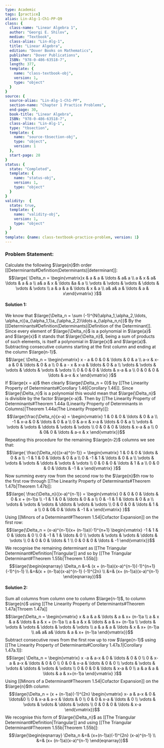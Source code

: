 ```yaml
---
type: Academic
tags: [practice]
alias: Lin-Alg-1-Ch1-PP-Q9
class: {
  class-name: "Linear Algebra 1",
  author: "Georgi E. Shilov",
  medium: "Textbook",
  class-alias: "Lin-Alg-1",
  title: "Linear Algebra",
  edition: "Dover Books on Mathematics",
  publisher: "Dover Publications",
  ISBN: "978-0-486-63518-7",
  length: 377,
  template: {
    name: "class-textbook-obj",
    version: 1,
    type: "object"
  }
}
source: {
  source-alias: "Lin-Alg-1-Ch1-PP",
  section-name: "Chapter 1 Practice Problems",
  end-page: 30,
  book-title: "Linear Algebra",
  ISBN: "978-0-486-63518-7",
  class-alias: "Lin-Alg-1",
  type: "tbsection",
  template: {
    name: "source-tbsection-obj",
    type: "object",
    version: 1
  },
  start-page: 28
}
status: {
  state: "Completed",
  template: {
    name: "status-obj",
    version: 1,
    type: "object"
  }
}
validity:  {
  state: true,
  template: {
    name: "validity-obj",
    version: 1,
    type: "object"
  }
}
template: {name: class-textbook-practice-problem, version: 1}
---
```

### Problem Statement:
Calculate the following $\large{n}$th order [[Determinants#Definition(Determinants)|determinant]]: 
$$\large{
\Delta_n = \begin{vmatrix}x & a & a & \ldots & a& a \\
a & x & a&  \ldots & a & a \\ 
a& a & x & \ldots &a & a \\
\vdots & \vdots & \vdots & \ddots & \vdots & \vdots \\ 
a & a & a & \ldots & x & a \\
a& a& a & \ldots & a & x\end{vmatrix} 
}$$
#### Solution 1:
We know that $\large{\Delta_n = \sum (-1)^{N(\alpha_1,\alpha_2,\ldots, \alpha_n)}a_{\alpha_1,1}a_{\alpha_2,2}\ldots a_{\alpha_n,n}}$ By the [[Determinants#Definition(Determinants)|Definition of the Determinant]]. Since every element of $\large{\Delta_n}$ is a polynomial in $\large{a}$ and $\large{x}$ it stands that $\large{\Delta_n}$, being a sum of products of such elements, is itself a polynomial in $\large{x}$ and $\large{a}$.
Subtracting consecutive columns starting at the first column and ending at the column $\large{n-1}$. 
$$\large{
\Delta_n = \begin{vmatrix}
x - a & 0 & 0 & \ldots & 0 &  a \\
a-x & x-a & 0 & \ldots & 0 & a \\
0 & a - x & x-a & \ldots & 0 & a \\
\vdots & \vdots & \vdots & \ddots & \vdots & \vdots \\
0 & 0 & 0 & \ldots & x-a & a \\
0 & 0 & 0 & \ldots & a-x & x
\end{vmatrix}
}$$
If $\large{x = a}$ then clearly $\large{\Delta_n = 0}$ by [[The Linearity Property of Determinants#Corollary 1.46|Corollary 1.46]]. 
Since $\large{\Delta_n}$ is a polynomial this would mean that $\large{\Delta_n}$ is divisible by the factor $\large{x-a}$. 
Then by [[The Linearity Property of Determinants#Theorem 1.44a (Linearity Property of Determinants in Columns)|Theorem 1.44a(The Linearity Property)]]: 
$$\large{\frac{\Delta_n}{x-a} = 
\begin{vmatrix} 
1 & 0 & 0 & \ldots & 0 & a \\
-1 & x-a & 0 & \ldots & 0 & a \\
0 & a-x & x-a & \ldots & 0 & a \\
\vdots & \vdots & \vdots & \ddots & \vdots & \vdots \\ 
0 & 0 & 0 & \ldots & x-a & a \\ 
0 & 0& 0 & \ldots & a-x & x
\end{vmatrix}}$$
Repeating this procedure for the remaining $\large{n-2}$ columns we see that:
$$\large{
\frac{\Delta_n}{(x-a)^{n-1}} = \begin{vmatrix}
1 & 0 & 0 & \ldots & 0 & a \\
-1 & 1 & 0  & \ldots & 0 & a \\
0 & -1 & 1 & \ldots & 0 & a \\
\vdots & \vdots & \vdots & \ddots & \vdots & \vdots \\ 
0 & 0 & 0 & \ldots & 1 & a \\
0 & 0 & 0 & \ldots & -1 & x
\end{vmatrix}
}$$
Now summing every row from the second row to the $\large{n}$th row to the first row through [[The Linearity Property of Determinants#Theorem 1.47b|Theorem 1.47b]]: 
$$\large{
\frac{\Delta_n}{(x-a)^{n-1}} = 
\begin{vmatrix}
0 & 0 & 0 & \ldots & 0 & x + (n-1)a \\
-1 & 1 & 0 & \ldots & 0 & a \\
0 & -1 & 1 & \ldots & 0 & a \\
\vdots & \vdots & \vdots & \ddots & \vdots & \vdots \\ 
0 & 0 & 0 & \ldots & 1 & a \\
0 & 0& 0 & \ldots & -1 & x
\end{vmatrix}
}$$
Using [[Minors of a Determinant#Theorem 1.54|Cofactor Expansion]] on the first row: 
$$\large{\Delta_n  = (x-a)^{n-1}(x+ (n-1)a)(-1)^{n+1} 
\begin{vmatrix}
-1 & 1 & 0 & \ldots & 0 \\
0 & -1 & 1 & \ldots & 0 \\
\vdots & \vdots & \vdots & \ddots & \vdots \\
0 & 0 & 0 & \ldots & 1  \\
0 & 0 & 0 & \ldots & -1
\end{vmatrix}}$$
We recognise the remaining determinant as [[The Triangular Determinant#Definition|Triangular]] and so by [[The Triangular Determinant#Theorem 1.55b|Theorem 1.55b]]: 
$$\large{\begin{eqnarray} 
\Delta_n &=& (x + (n-1)a)(x-a)^{n-1}(-1)^{n+1}(-1)^{n-1} \\ 
&=&(x + (n-1)a)(x-a)^{n-1} (-1)^{2n} \\ 
&=& (x+ (n-1)a)(x-a)^{n-1}
\end{eqnarray}}$$
#### Solution 2: 
Sum all columns from column one to column $\large{n-1}$, to column $\large{n}$ using [[The Linearity Property of Determinants#Theorem 1.47a|Throem 1.47a]]
$$\large{\Delta_n = \begin{vmatrix}
x & a & a & \ldots & a & x+ (n-1)a \\ 
a & x & a & \ldots & a & x + (n-1)a \\ 
a & a & x & \ldots & a & x+ (n-1)a \\ 
\vdots & \vdots & \vdots & \ddots & \vdots & \vdots \\ 
a & a & a & \ldots & x & x+ (n-1)a \\ 
a& a& a& \ldots & a & x+ (n-1)a
\end{vmatrix}}$$
Subtract consecutive rows from the first row up to row $\large{n-1}$ using [[The Linearity Property of Determinants#Corollary 1.47a.1|Corollary 1.47a.1]]: 
$$\large{
\Delta_n = 
\begin{vmatrix} 
x -a & a-x & 0 & \ldots & 0 & 0 \\
0 & x-a & a-x & \ldots & 0 & 0 \\
0 & 0 & x-a & \ldots & 0 & 0 \\ 
\vdots & \vdots & \vdots & \ddots & \vdots & \vdots \\
0 & 0 & 0 & \ldots & x-a & 0 \\
a & a & a & \ldots & a & x+(n-1)a
\end{vmatrix}
}$$
Using [[Minors of a Determinant#Theorem 1.54|Cofactor Expansion]] on the $\large{n}$th column: 
$$\large{\Delta_n = 
(x + (n-1)a)(-1)^{2n}
\begin{vmatrix}
x- a & a-x & 0 & \ldots&0 \\
0 & x-a & a-x & \ldots & 0 \\ 
0 & 0 & x-a & \ldots & 0 \\
\vdots & \vdots & \vdots & \ddots & \vdots \\ 
0 & 0 & 0 & \ldots & x-a 
\end{vmatrix}}$$
We recognise this form of $\large{\Delta_n}$ as [[The Triangular Determinant#Definition|Triangular]] and using [[The Triangular Determinant#Theorem 1.55b|Theorem 1.55b]]: 
$$\large{\begin{eqnarray}
\Delta_n &=& (x+(n-1)a)(-1)^{2n} (x-a)^{n-1} \\ 
&=& (x+ (n-1)a)(x-a)^{n-1}
\end{eqnarray}}$$
